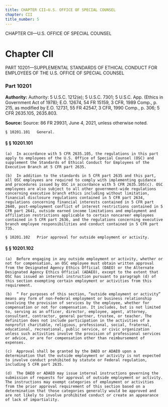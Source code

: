 ```yaml
---
title: CHAPTER CII—U.S. OFFICE OF SPECIAL COUNSEL
chapter: CII
title_number: 5
---
```


CHAPTER CII—U.S. OFFICE OF SPECIAL COUNSEL

# Chapter CII

  PART 10201—SUPPLEMENTAL STANDARDS OF ETHICAL CONDUCT FOR EMPLOYEES OF THE U.S. OFFICE OF SPECIAL COUNSEL

### Part 10201

**Authority:** Authority: 5 U.S.C. 1212(e); 5 U.S.C. 7301; 5 U.S.C. App. (Ethics in Government Act of 1978); E.O. 12674, 54 FR 15159, 3 CFR, 1989 Comp., p. 215, as modified by E.O. 12731, 55 FR 42547, 3 CFR, 1990 Comp., p. 306; 5 CFR 2635.105, 2635.803.

**Source:** Source: 86 FR 29931, June 4, 2021, unless otherwise noted.

    § 10201.101   General.

#### § § 10201.101

    (a)  In accordance with 5 CFR 2635.105, the regulations in this part apply to employees of the U.S. Office of Special Counsel (OSC) and supplement the Standards of Ethical Conduct for Employees of the Executive Branch at 5 CFR part 2635.

    (b)  In addition to the standards in 5 CFR part 2635 and this part, all OSC employees are required to comply with implementing guidance and procedures issued by OSC in accordance with 5 CFR 2635.105(c). OSC employees are also subject to all other government-wide regulations concerning executive branch ethics including without limitation, financial disclosure regulations contained in 5 CFR part 2634, regulations concerning financial interests contained in 5 CFR part 2640, post-employment conflict of interest restrictions contained in 5 CFR part 2641, outside earned income limitations and employment and affiliation restrictions applicable to certain noncareer employees contained in 5 CFR part 2636, and the regulations concerning executive branch employee responsibilities and conduct contained in 5 CFR part 735.

    § 10201.102   Prior approval for outside employment or activity.

#### § § 10201.102

    (a)  Before engaging in any outside employment or activity, whether or not for compensation, an OSC employee must obtain written approval from the Designated Agency Ethics Official (DAEO) or the Alternate Designated Agency Ethics Official (ADAEO), except to the extent that OSC has issued an internal instruction pursuant to paragraph (d) of this section exempting certain employment or activities from this requirement.

    (b)  “ For purposes of this section, “outside employment or activity” means any form of non-Federal employment or business relationship involving the provision of services by the employee, whether for compensation or not for compensation. It includes, but is not limited to, serving as an officer, director, employee, agent, attorney, consultant, contractor, general partner, trustee, or teacher. The definition does not include participation in the activities of a nonprofit charitable, religious, professional, social, fraternal, educational, recreational, public service, or civic organization unless such activities involve the provision of professional services or advice, or are for compensation other than reimbursement of expenses.

    (c)  Approval shall be granted by the DAEO or ADAEO upon a determination that the outside employment or activity is not expected to involve conduct prohibited by statute or Federal regulation, including 5 CFR part 2635.

    (d)  The DAEO or ADAEO may issue internal instructions governing the submission of requests for approval of outside employment or activity. The instructions may exempt categories of employment or activities from the prior approval requirement of this section based on a determination that those categories generally would be approved and are not likely to involve prohibited conduct or create an appearance of lack of impartiality.

